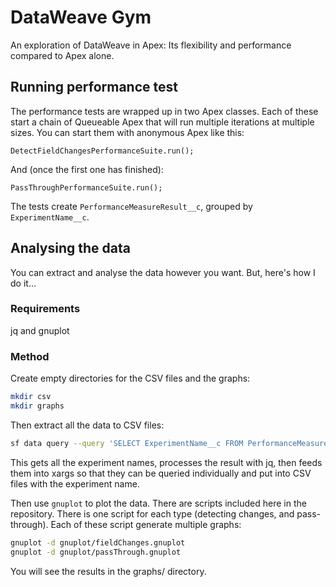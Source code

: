 # DataWeave Gym

An exploration of DataWeave in Apex: Its flexibility and performance compared to Apex alone. 

## Running performance test

The performance tests are wrapped up in two Apex classes. Each of these start a chain of Queueable Apex that will run 
multiple iterations at multiple sizes. You can start them with anonymous Apex like this:

```apex
DetectFieldChangesPerformanceSuite.run();
```

And (once the first one has finished):

```apex
PassThroughPerformanceSuite.run();
```

The tests create `PerformanceMeasureResult__c`, grouped by `ExperimentName__c`.

## Analysing the data

You can extract and analyse the data however you want. But, here's how I do it...

### Requirements

jq and gnuplot

### Method

Create empty directories for the CSV files and the graphs:

```zsh
mkdir csv
mkdir graphs
```

Then extract all the data to CSV files:

```zsh
sf data query --query 'SELECT ExperimentName__c FROM PerformanceMeasureResult__c GROUP BY ExperimentName__c' --json | jq -r '.result.records[].ExperimentName__c' | xargs -I {} zsh -c "sf data query --query \"SELECT Size__c, CpuTimeInMs__c FROM PerformanceMeasureResult__c WHERE ExperimentName__c = '{}' AND Result__c = 'SUCCESS' ORDER BY Size__c\" --result-format csv > csv/{}.csv"
```

This gets all the experiment names, processes the result with jq, then feeds them into xargs so that they can be queried individually and put into 
CSV files with the experiment name.

Then use `gnuplot` to plot the data. There are scripts included here in the repository. There is one script for each type 
(detecting changes, and pass-through). Each of these script generate multiple graphs:

```zsh
gnuplot -d gnuplot/fieldChanges.gnuplot
gnuplot -d gnuplot/passThrough.gnuplot
```

You will see the results in the graphs/ directory.
